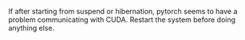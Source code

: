 If after starting from suspend or hibernation, pytorch seems to have a problem communicating with CUDA. Restart the system before doing anything else. 